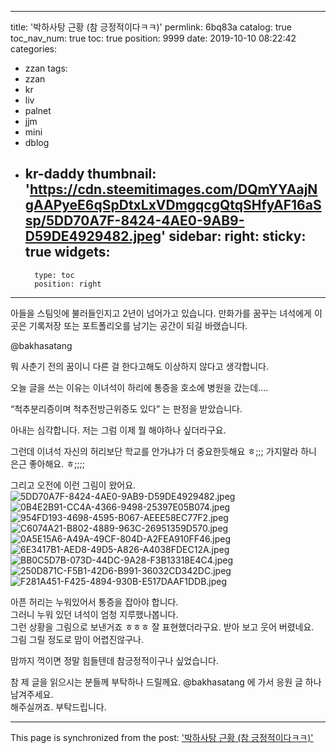 
---
title: '박하사탕 근황 (참 긍정적이다ㅋㅋ)'
permlink: 6bq83a
catalog: true
toc_nav_num: true
toc: true
position: 9999
date: 2019-10-10 08:22:42
categories:
- zzan
tags:
- zzan
- kr
- liv
- palnet
- jjm
- mini
- dblog
- kr-daddy
thumbnail: 'https://cdn.steemitimages.com/DQmYYAajNgAAPyeE6qSpDtxLxVDmgqcgQtqSHfyAF16aSsp/5DD70A7F-8424-4AE0-9AB9-D59DE4929482.jpeg'
sidebar:
    right:
        sticky: true
widgets:
    -
        type: toc
        position: right
---


아들을 스팀잇에 불러들인지고 2년이 넘어가고 있습니다. 
만화가를 꿈꾸는 녀석에게 이곳은 기록저장 또는 포트폴리오를 남기는 공간이 되길 바랬습니다.  

@bakhasatang 

뭐 사춘기 전의 꿈이니 다른 걸 한다고해도 이상하지 않다고 생각합니다.  

오늘 글을 쓰는 이유는 이녀석이 하리에 통증을 호소에 병원을 갔는데....

“척추분리증이며 척추전방근위증도 있다” 는 판정을 받았습니다.  

아내는 심각합니다. 저는 그럼 이제 뭘 해야하나 싶더라구요. 

그런데 이녀석 자신의 허리보단 학교를 안가냐가 더 중요한듯해요 ㅎ;;;
가지말라 하니 은근 좋아해요. ㅎ;;;;

그리고 오전에 이런 그림이 왔어요. 
![5DD70A7F-8424-4AE0-9AB9-D59DE4929482.jpeg](https://cdn.steemitimages.com/DQmYYAajNgAAPyeE6qSpDtxLxVDmgqcgQtqSHfyAF16aSsp/5DD70A7F-8424-4AE0-9AB9-D59DE4929482.jpeg)
![0B4E2B91-CC4A-4366-9498-25397E05B074.jpeg](https://cdn.steemitimages.com/DQmWP3KmSRkyVL2vYtiLMFjvVxhy2bgY4EuQoGHqZitEqvu/0B4E2B91-CC4A-4366-9498-25397E05B074.jpeg)
![954FD193-4698-4595-B067-AEEE58EC77F2.jpeg](https://cdn.steemitimages.com/DQmVixS324K6S8bD3K8dbUyL1kDNZL5d1KmHbq2sqUa4Z3A/954FD193-4698-4595-B067-AEEE58EC77F2.jpeg)
![C6074A21-B802-4889-963C-26951359D570.jpeg](https://cdn.steemitimages.com/DQmQSgf6vHTvWaWJN9rPMBy6G32p1GmSQa4Qu4QTfH2Wd44/C6074A21-B802-4889-963C-26951359D570.jpeg)
![0A5E15A6-A49A-49CF-804D-A2FEA910FF46.jpeg](https://cdn.steemitimages.com/DQmRYbiY2pCixNGzKWxx9QrLFPNTatgNpYzfH9GGTdud8t3/0A5E15A6-A49A-49CF-804D-A2FEA910FF46.jpeg)
![6E3417B1-AED8-49D5-A826-A4038FDEC12A.jpeg](https://cdn.steemitimages.com/DQmR3eVK7TjPY9ix2mFSHPTqPXcardGwd6PA65EimMeTHVo/6E3417B1-AED8-49D5-A826-A4038FDEC12A.jpeg)
![BB0C5D7B-073D-44DC-9A28-F3B13318E4C4.jpeg](https://cdn.steemitimages.com/DQmV52iXCKLZ7KUPFPCwbhdonk7w7RgjTxTgDzGsvPuvSoh/BB0C5D7B-073D-44DC-9A28-F3B13318E4C4.jpeg)
![250D871C-F5B1-42D6-B991-36032CD342DC.jpeg](https://cdn.steemitimages.com/DQmS5BUZqCSrqSvN9wj8DghYotHUBPW7RmuX43ropjqHuq1/250D871C-F5B1-42D6-B991-36032CD342DC.jpeg)
![F281A451-F425-4894-930B-E517DAAF1DDB.jpeg](https://cdn.steemitimages.com/DQmZLScoG3pVqAYxKY4fuAbu9oZCF7eKKwtH2S1me2i6hyJ/F281A451-F425-4894-930B-E517DAAF1DDB.jpeg)

아픈 허리는 누워있어서 통증을 잡아야 합니다.  
그러니 누워 있던 녀석이 엄청 지루했나봅니다.  
그런 상황을 그림으로 보낸거죠 ㅎㅎㅎ
잘 표현했더라구요.  받아 보고 웃어 버렸네요.  
그림 그릴 정도로 맘이 어렵진않구나. 

맘까지 꺽이면 정말 힘들텐데 참긍정적이구나 싶었습니다. 

참 제 글을 읽으시는 분들께 부탁하나 드릴께요. 
@bakhasatang 에 가서 응원 글 하나 남겨주세요.  
해주실꺼죠. 부탁드립니다.

- - -

This page is synchronized from the post: ['박하사탕 근황 (참 긍정적이다ㅋㅋ)'](https://steemit.com/@kingbit/6bq83a)

